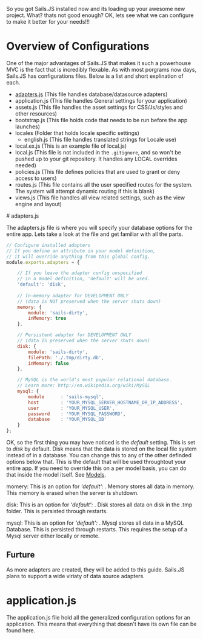 So you got Sails.JS installed now and its loading up your awesome new project.  What? thats not good enough? OK, lets see what we can configure to make it better for your needs!!!

# Overview of Configurations
One of the major advantages of Sails.JS that makes it such a powerhouse MVC is the fact that is incredibly flexable.  As with most porgrams now days, Sails.JS has configurations files.  Below is a list and short explination of each.

* <a href="#adapters.js">adapters.js</a>      (This file handles database/datasource adapters)
* application.js   (This file handles General settings for your application)
* assets.js        (This file handles the asset settings for CSS/Js/styles and other resources)
* bootstrap.js     (This file holds code that needs to be run before the app launches)
* locales          (Folder that holds locale specific settings)
	* english.js   (This file handles translated strings for Locale use)
* local.ex.js      (This is an example file of local.js)
* local.js         (This file is not included in the `.gitignore`, and so won't be pushed up to your git repository.  It handles any LOCAL overrides needed)
* policies.js      (This file defines policies that are used to grant or deny access to users)
* routes.js        (This file contains all the user specified routes for the system.  The system will attempt dynamic routing if this is blank)
* views.js         (This file handles all view related settings, such as the view engine and layout)

<span id="adapters.js"># adapters.js</span>

The adapters.js file is where you will specify your database options for the entire app.  Lets take a look at the file and get familiar with all the parts.

```javascript
// Configure installed adapters
// If you define an attribute in your model definition, 
// it will override anything from this global config.
module.exports.adapters = {

	// If you leave the adapter config unspecified 
	// in a model definition, 'default' will be used.
	'default': 'disk',
	
	// In-memory adapter for DEVELOPMENT ONLY
	// (data is NOT preserved when the server shuts down)
	memory: {
		module: 'sails-dirty',
		inMemory: true
	},

	// Persistent adapter for DEVELOPMENT ONLY
	// (data IS preserved when the server shuts down)
	disk: {
		module: 'sails-dirty',
		filePath: './.tmp/dirty.db',
		inMemory: false
	},

	// MySQL is the world's most popular relational database.
	// Learn more: http://en.wikipedia.org/wiki/MySQL
	mysql: {
		module		: 'sails-mysql',
		host		: 'YOUR_MYSQL_SERVER_HOSTNAME_OR_IP_ADDRESS',
		user		: 'YOUR_MYSQL_USER',
		password	: 'YOUR_MYSQL_PASSWORD',
		database	: 'YOUR_MYSQL_DB'
	}
};
```

OK, so the first thing you may have noticed is the _default_ setting.  This is set to _disk_ by default.  Disk means that the data is stored on the local file system instead of in a database.  You can change this to any of the other definded options below that.  This is the default that will be used throughtout your entire app.  If you need to override this on a per model basis, you can do that inside the model itself.  See [Models](Models).

momery:  This is an option for _'default':_ .  Memory stores all data in memory.  This memory is erased when the server is shutdown.

disk:  This is an option for _'default':_ .  Disk stores all data on disk in the .tmp folder.  This is persisted through restarts.

mysql:  This is an option for _'default':_ .  Mysql stores all data in a MySQL Database.  This is persisted through restarts.  This requires the setup of a Mysql server either locally or remote.

## Furture
As more adapters are created, they will be added to this guide.  Sails.JS plans to support a wide viriaty of data source adapters.

# application.js
The application.js file hold all the generalized configuration options for an application.  This means that everything that doesn't have its own file can be found here.

